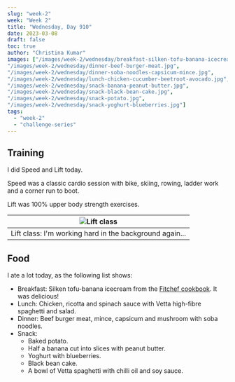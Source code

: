 ```yaml
---
slug: "week-2"
week: "Week 2"
title: "Wednesday, Day 910"
date: 2023-03-08
draft: false
toc: true
author: "Christina Kumar"
images: ["/images/week-2/wednesday/breakfast-silken-tofu-banana-icecream.jpg",
"/images/week-2/wednesday/dinner-beef-burger-meat.jpg",
"/images/week-2/wednesday/dinner-soba-noodles-capsicum-mince.jpg",
"/images/week-2/wednesday/lunch-chicken-cucumber-beetroot-avocado.jpg",
"/images/week-2/wednesday/snack-banana-peanut-butter.jpg",
"/images/week-2/wednesday/snack-black-bean-cake.jpg",
"/images/week-2/wednesday/snack-potato.jpg",
"/images/week-2/wednesday/snack-yoghurt-blueberries.jpg"]
tags:
  - "week-2"
  - "challenge-series"
---
```

## Training

I did Speed and Lift today. 

Speed was a classic cardio session with bike, skiing, rowing, ladder work and a corner run to boot.

Lift was 100% upper body strength exercises. 

|![Lift class](/images/week-2/wednesday/lift-class.jpg)|
|:-:|
|Lift class: I'm working hard in the background again...|

## Food

I ate a lot today, as the following list shows:

- Breakfast: Silken tofu-banana icecream from the [Fitchef cookbook](https://payhip.com/b/VHzcn?fbclid=PAAaZW9y1GzuvqT5BHCzRMExJliGxX1xLI1CSQqwOttVhwXzkE4KZph6bE9jU). It was delicious!
- Lunch: Chicken, ricotta and spinach sauce with Vetta high-fibre spaghetti and salad.
- Dinner: Beef burger meat, mince, capsicum and mushroom with soba noodles.
- Snack:
  - Baked potato.
  - Half a banana cut into slices with peanut butter.
  - Yoghurt with blueberries.
  - Black bean cake. 
  - A bowl of Vetta spaghetti with chilli oil and soy sauce.